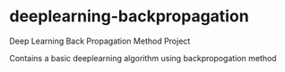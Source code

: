 # deeplearning-backpropagation
Deep Learning Back Propagation Method Project

Contains a basic deeplearning algorithm using backpropogation method
